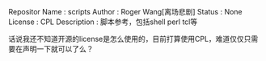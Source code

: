 Repositor Name  : scripts
Author          : Roger Wang[离场悲剧]
Status          : None
License         : CPL
Description     : 脚本参考，包括shell perl tcl等


  话说我还不知道开源的license是怎么使用的，目前打算使用CPL，难道仅仅只需要在声明一下就可以了么？
